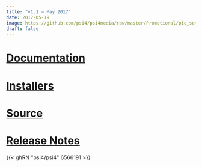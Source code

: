 ```yaml
---
title: "v1.1 — May 2017"
date: 2017-05-19
image: https://github.com/psi4/psi4media/raw/master/Promotional/pic_setca2017_dom_v1p1_announcement.jpg
draft: false
---
```


# [Documentation](psi4manual/1.1/index.html)
# [Installers](http://vergil.chemistry.gatech.edu/psicode-download/1.1.html)
# [Source](https://github.com/psi4/psi4/tree/1.1.x)
# [Release Notes](https://github.com/psi4/psi4/releases/tag/v1.1)

{{< ghRN "psi4/psi4" 6566191 >}}
